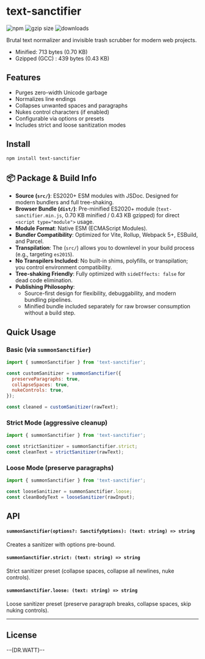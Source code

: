 # text-sanctifier

![npm](https://img.shields.io/npm/v/text-sanctifier)
![gzip size](https://img.shields.io/bundlephobia/minzip/text-sanctifier)
![downloads](https://img.shields.io/npm/dw/text-sanctifier)

Brutal text normalizer and invisible trash scrubber for modern web projects.
- Minified: 713 bytes (0.70 KB)
- Gzipped (GCC) : 439 bytes (0.43 KB)



## Features

- Purges zero-width Unicode garbage
- Normalizes line endings
- Collapses unwanted spaces and paragraphs
- Nukes control characters (if enabled)
- Configurable via options or presets
- Includes strict and loose sanitization modes

## Install

```bash
npm install text-sanctifier
```

## 📦 Package & Build Info

- **Source (`src/`)**: ES2020+ ESM modules with JSDoc. Designed for modern bundlers and full tree-shaking.
- **Browser Bundle (`dist/`)**: Pre-minified ES2020+ module (`text-sanctifier.min.js`, 0.70 KB minified / 0.43 KB gzipped) for direct `<script type="module">` usage.
- **Module Format**: Native ESM (ECMAScript Modules).
- **Bundler Compatibility**: Optimized for Vite, Rollup, Webpack 5+, ESBuild, and Parcel.
- **Transpilation**: The (`src/`) allows you to downlevel in your build process (e.g., targeting `es2015`).
- **No Transpilers Included**: No built-in shims, polyfills, or transpilation; you control environment compatibility.
- **Tree-shaking Friendly**: Fully optimized with `sideEffects: false` for dead code elimination.
- **Publishing Philosophy**: 
  - Source-first design for flexibility, debuggability, and modern bundling pipelines.
  - Minified bundle included separately for raw browser consumption without a build step.



## Quick Usage

### Basic (via `summonSanctifier`)

```javascript
import { summonSanctifier } from 'text-sanctifier';

const customSanitizer = summonSanctifier({
  preserveParagraphs: true,
  collapseSpaces: true,
  nukeControls: true,
});

const cleaned = customSanitizer(rawText);
```

### Strict Mode (aggressive cleanup)

```javascript
import { summonSanctifier } from 'text-sanctifier';

const strictSanitizer = summonSanctifier.strict;
const cleanText = strictSanitizer(rawText);
```

### Loose Mode (preserve paragraphs)

```javascript
import { summonSanctifier } from 'text-sanctifier';

const looseSanitizer = summonSanctifier.loose;
const cleanBodyText = looseSanitizer(rawInput);
```

## API

#### `summonSanctifier(options?: SanctifyOptions): (text: string) => string`
Creates a sanitizer with options pre-bound.

#### `summonSanctifier.strict: (text: string) => string`
Strict sanitizer preset (collapse spaces, collapse all newlines, nuke controls).

#### `summonSanctifier.loose: (text: string) => string`
Loose sanitizer preset (preserve paragraph breaks, collapse spaces, skip nuking controls).

---

## License

--{DR.WATT}--
